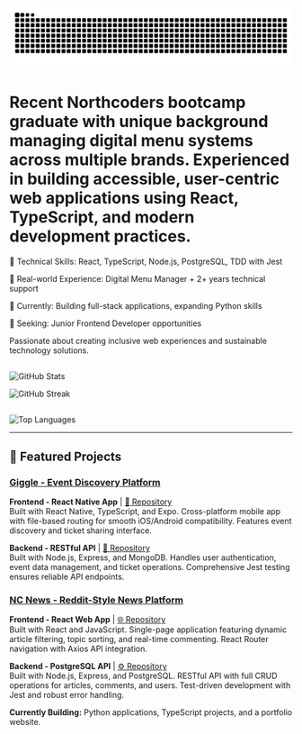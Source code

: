 ![snake gif](https://github.com/Andipascale7/Andipascale7/blob/output/github-snake-dark.svg)

# Recent Northcoders bootcamp graduate with unique background managing digital menu systems across multiple brands. Experienced in building accessible, user-centric web applications using React, TypeScript, and modern development practices.

🔧 Technical Skills: React, TypeScript, Node.js, PostgreSQL, TDD with Jest

💼 Real-world Experience: Digital Menu Manager + 2+ years technical support

🌱 Currently: Building full-stack applications, expanding Python skills

🎯 Seeking: Junior Frontend Developer opportunities 

Passionate about creating inclusive web experiences and sustainable technology solutions.

##
![GitHub Stats](https://github-readme-stats.vercel.app/api?username=Andipascale7&show_icons=true&theme=radical)

![GitHub Streak](https://streak-stats.demolab.com/?user=Andipascale7&theme=radical)
## 
![Top Languages](https://github-readme-stats.vercel.app/api/top-langs/?username=Andipascale7&layout=compact&theme=radical)

---

## 🚀 Featured Projects

### [Giggle - Event Discovery Platform](https://github.com/Andipascale7/giggle-fe)

**Frontend - React Native App** | [📱 Repository](https://github.com/Andipascale7/giggle-fe)  
Built with React Native, TypeScript, and Expo. Cross-platform mobile app with file-based routing for smooth iOS/Android compatibility. Features event discovery and ticket sharing interface.

**Backend - RESTful API** | [🔗 Repository](https://github.com/Andipascale7/giggle-be)  
Built with Node.js, Express, and MongoDB. Handles user authentication, event data management, and ticket operations. Comprehensive Jest testing ensures reliable API endpoints.

### [NC News - Reddit-Style News Platform](https://github.com/Andipascale7/nc-news)

**Frontend - React Web App** | [🌐 Repository](https://github.com/Andipascale7/nc-news)  
Built with React and JavaScript. Single-page application featuring dynamic article filtering, topic sorting, and real-time commenting. React Router navigation with Axios API integration.

**Backend - PostgreSQL API** | [⚙️ Repository](https://github.com/Andipascale7/Seeding)  
Built with Node.js, Express, and PostgreSQL. RESTful API with full CRUD operations for articles, comments, and users. Test-driven development with Jest and robust error handling.

**Currently Building:** Python applications, TypeScript projects, and a portfolio website.
